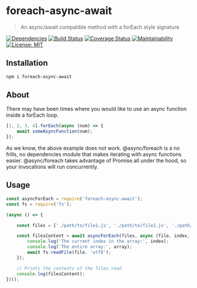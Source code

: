 # foreach-async-await

> An async/await compatible method with a forEach style signature

[![Dependencies](http://img.shields.io/david/codearoni/async-foreach.svg)](https://david-dm.org/codearoni/async-foreach)
[![Build Status](https://travis-ci.org/codearoni/async-foreach.svg?branch=master)](https://travis-ci.org/codearoni/async-foreach)
[![Coverage Status](https://coveralls.io/repos/github/codearoni/async-foreach/badge.svg)](https://coveralls.io/github/codearoni/async-foreach)
[![Maintainability](https://api.codeclimate.com/v1/badges/dcd0c5541ad92ce8206e/maintainability)](https://codeclimate.com/github/codearoni/async-foreach/maintainability)
[![License: MIT](https://img.shields.io/badge/License-MIT-yellow.svg)](https://opensource.org/licenses/MIT)

## Installation

```bash
npm i foreach-async-await
```

## About

There may have been times where you would like to use an async function inside a forEach loop.

```js
[1, 2, 3, 4].forEach(async (num) => {
    await someAsyncFunction(num);
});
```

As we know, the above example does not work. @async/foreach is a no frills, no dependencies module that makes iterating with async functions easier.
@async/foreach takes advantage of Promise.all under the hood, so your invocations will run concurrently.

## Usage

```js
const asyncForEach = require('foreach-async-await');
const fs = require('fs');

(async () => {

    const files = ['./path/to/file1.js', './path/to/file2.js', './path/to/file3.js'];

    const filesContent = await asyncForEach(files, async (file, index, array) => {
        console.log('The current index in the array:', index);
        console.log('The entire array:', array);
        await fs.readFile(file, 'utf8');
    });

    // Prints the contents of the files read
    console.log(filesContent);
})();
```